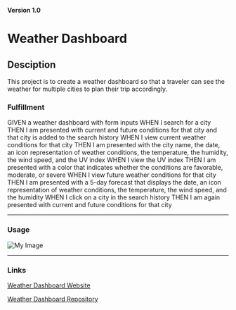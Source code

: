 **Version 1.0**  

# Weather Dashboard 
 

## Desciption  


This project is to create a weather dashboard so that a traveler can see the weather for multiple cities to plan their trip accordingly.
  

### Fulfillment
GIVEN a weather dashboard with form inputs
WHEN I search for a city
THEN I am presented with current and future conditions for that city and that city is added to the search history
WHEN I view current weather conditions for that city
THEN I am presented with the city name, the date, an icon representation of weather conditions, the temperature, the humidity, the wind speed, and the UV index
WHEN I view the UV index
THEN I am presented with a color that indicates whether the conditions are favorable, moderate, or severe
WHEN I view future weather conditions for that city
THEN I am presented with a 5-day forecast that displays the date, an icon representation of weather conditions, the temperature, the wind speed, and the humidity
WHEN I click on a city in the search history
THEN I am again presented with current and future conditions for that city
 

- - -   

### Usage  

![My Image](./assests/)


- - -  

### Links  
 

[Weather Dashboard Website](https://bvenant.github.io/)  

[Weather Dashboard Repository](https://github.com/bvenant/weather-dashboard)